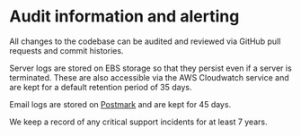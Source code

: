 # Audit information and alerting

All changes to the codebase can be audited and reviewed via GitHub pull requests and commit histories.  

Server logs are stored on EBS storage so that they persist even if a server is terminated. These are also accessible via the AWS Cloudwatch service and are kept for a default retention period of 35 days.

Email logs are stored on [Postmark](https://postmarkapp.com/) and are kept for 45 days.

We keep a record of any critical support incidents for at least 7 years. 
